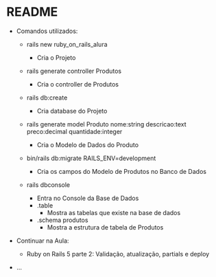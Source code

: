 # README

* Comandos utilizados:

    - rails new ruby_on_rails_alura 
        - Cria o Projeto

    - rails generate controller Produtos
        - Cria o controller de Produtos

    - rails db:create
        - Cria database do Projeto

    - rails generate model Produto nome:string descricao:text preco:decimal quantidade:integer
        - Cria o Modelo de Dados do Produto

    - bin/rails db:migrate RAILS_ENV=development
        - Cria os campos do Modelo de Produtos no Banco de Dados

    - rails dbconsole
        - Entra no Console da Base de Dados
        - .table 
            - Mostra as tabelas que existe na base de dados
        - .schema produtos
            - Mostra a estrutura de tabela de Produtos


* Continuar na Aula:
    - Ruby on Rails 5 parte 2: Validação, atualização, partials e deploy

* ...
